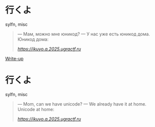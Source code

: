 # 行くよ

sylfn, misc

> — Мам, можно мне юникод?
> — У нас уже есть юникод дома.
> Юникод дома:
>
> *https://ikuyo.a.2025.ugractf.ru*

[Write-up](WRITEUP.md)

# 行くよ

sylfn, misc

> — Mom, can we have unicode?
> — We already have it at home.
> Unicode at home:
>
> *https://ikuyo.a.2025.ugractf.ru*
